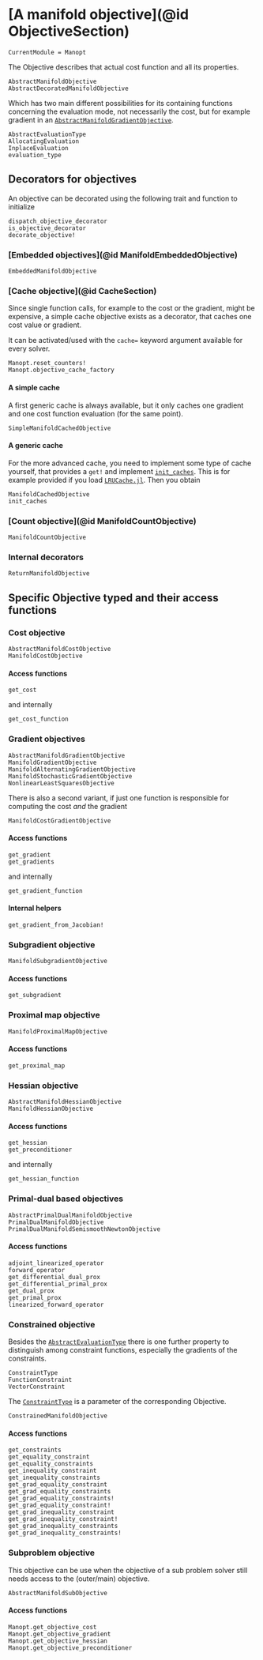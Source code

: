 # [A manifold objective](@id ObjectiveSection)

```@meta
CurrentModule = Manopt
```

The Objective describes that actual cost function and all its properties.

```@docs
AbstractManifoldObjective
AbstractDecoratedManifoldObjective
```

Which has two main different possibilities for its containing functions concerning the evaluation mode, not necessarily the cost, but for example gradient in an [`AbstractManifoldGradientObjective`](@ref).

```@docs
AbstractEvaluationType
AllocatingEvaluation
InplaceEvaluation
evaluation_type
```


## Decorators for objectives

An objective can be decorated using the following trait and function to initialize

```@docs
dispatch_objective_decorator
is_objective_decorator
decorate_objective!
```

### [Embedded objectives](@id ManifoldEmbeddedObjective)

```@docs
EmbeddedManifoldObjective
```

### [Cache objective](@id CacheSection)

Since single function calls, for example to the cost or the gradient, might be expensive,
a simple cache objective exists as a decorator, that caches one cost value or gradient.

It can be activated/used with the `cache=` keyword argument available for every solver.

```@docs
Manopt.reset_counters!
Manopt.objective_cache_factory
```

#### A simple cache

A first generic cache is always available, but it only caches one gradient and one cost function evaluation (for the same point).

```@docs
SimpleManifoldCachedObjective
```

#### A generic cache

For the more advanced cache, you need to implement some type of cache yourself, that provides a `get!`
and implement [`init_caches`](@ref).
This is for example provided if you load [`LRUCache.jl`](https://github.com/JuliaCollections/LRUCache.jl). Then you obtain

```@docs
ManifoldCachedObjective
init_caches
```

### [Count objective](@id ManifoldCountObjective)

```@docs
ManifoldCountObjective
```

### Internal decorators

```@docs
ReturnManifoldObjective
```

## Specific Objective typed and their access functions

### Cost objective

```@docs
AbstractManifoldCostObjective
ManifoldCostObjective
```

#### Access functions

```@docs
get_cost
```

and internally

```@docs
get_cost_function
```

### Gradient objectives

```@docs
AbstractManifoldGradientObjective
ManifoldGradientObjective
ManifoldAlternatingGradientObjective
ManifoldStochasticGradientObjective
NonlinearLeastSquaresObjective
```

There is also a second variant, if just one function is responsible for computing the cost _and_ the gradient

```@docs
ManifoldCostGradientObjective
```

#### Access functions

```@docs
get_gradient
get_gradients
```

and internally

```@docs
get_gradient_function
```

#### Internal helpers

```@docs
get_gradient_from_Jacobian!
```

### Subgradient objective

```@docs
ManifoldSubgradientObjective
```

#### Access functions

```@docs
get_subgradient
```

### Proximal map objective

```@docs
ManifoldProximalMapObjective
```

#### Access functions

```@docs
get_proximal_map
```

### Hessian objective

```@docs
AbstractManifoldHessianObjective
ManifoldHessianObjective
```

#### Access functions

```@docs
get_hessian
get_preconditioner
```

and internally

```@docs
get_hessian_function
```

### Primal-dual based objectives

```@docs
AbstractPrimalDualManifoldObjective
PrimalDualManifoldObjective
PrimalDualManifoldSemismoothNewtonObjective
```

#### Access functions

```@docs
adjoint_linearized_operator
forward_operator
get_differential_dual_prox
get_differential_primal_prox
get_dual_prox
get_primal_prox
linearized_forward_operator
```

### Constrained objective

Besides the [`AbstractEvaluationType`](@ref) there is one further property to
distinguish among constraint functions, especially the gradients of the constraints.

```@docs
ConstraintType
FunctionConstraint
VectorConstraint
```

The [`ConstraintType`](@ref) is a parameter of the corresponding Objective.

```@docs
ConstrainedManifoldObjective
```

#### Access functions

```@docs
get_constraints
get_equality_constraint
get_equality_constraints
get_inequality_constraint
get_inequality_constraints
get_grad_equality_constraint
get_grad_equality_constraints
get_grad_equality_constraints!
get_grad_equality_constraint!
get_grad_inequality_constraint
get_grad_inequality_constraint!
get_grad_inequality_constraints
get_grad_inequality_constraints!
```

### Subproblem objective

This objective can be use when the objective of a sub problem
solver still needs access to the (outer/main) objective.

```@docs
AbstractManifoldSubObjective
```

#### Access functions

```@docs
Manopt.get_objective_cost
Manopt.get_objective_gradient
Manopt.get_objective_hessian
Manopt.get_objective_preconditioner
```